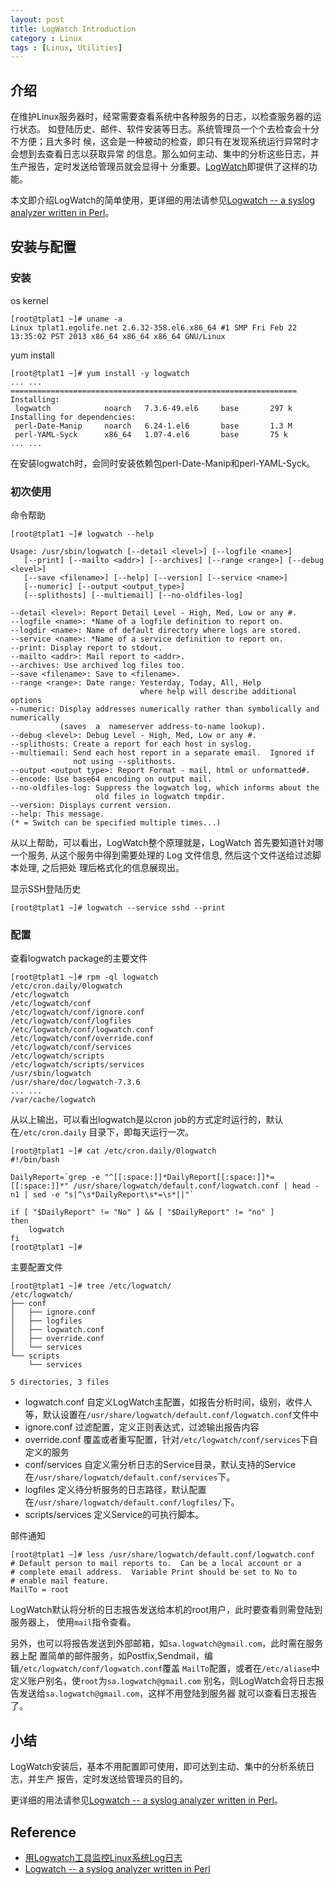 ```yaml
---
layout: post
title: LogWatch Introduction
category : Linux
tags : [Linux, Utilities]
---
```


## 介绍

在维护Linux服务器时，经常需要查看系统中各种服务的日志，以检查服务器的运行状态。 如登陆历史、邮件、软件安装等日志。系统管理员一个个去检查会十分不方便；且大多时 候，这会是一种被动的检查，即只有在发现系统运行异常时才会想到去查看日志以获取异常 的信息。那么如何主动、集中的分析这些日志，并生产报告，定时发送给管理员就会显得十 分重要。[LogWatch](http://www.logwatch.org/)即提供了这样的功能。

本文即介绍LogWatch的简单使用，更详细的用法请参见[Logwatch -- a syslog analyzer written in Perl](http://www.softpanorama.info/Logs/Log_analysers/logwatch.shtml)。

## 安装与配置

### 安装

os kernel

	[root@tplat1 ~]# uname -a
	Linux tplat1.egolife.net 2.6.32-358.el6.x86_64 #1 SMP Fri Feb 22 13:35:02 PST 2013 x86_64 x86_64 x86_64 GNU/Linux

yum install

	[root@tplat1 ~]# yum install -y logwatch
	... ...
	================================================================
	Installing:
	 logwatch            noarch   7.3.6-49.el6     base       297 k
	Installing for dependencies:
	 perl-Date-Manip     noarch   6.24-1.el6       base       1.3 M
	 perl-YAML-Syck      x86_64   1.07-4.el6       base       75 k
	... ...

在安装logwatch时，会同时安装依赖包perl-Date-Manip和perl-YAML-Syck。

### 初次使用

命令帮助

	[root@tplat1 ~]# logwatch --help
	
	Usage: /usr/sbin/logwatch [--detail <level>] [--logfile <name>]
	   [--print] [--mailto <addr>] [--archives] [--range <range>] [--debug <level>]
	   [--save <filename>] [--help] [--version] [--service <name>]
	   [--numeric] [--output <output_type>]
	   [--splithosts] [--multiemail] [--no-oldfiles-log]
	
	--detail <level>: Report Detail Level - High, Med, Low or any #.
	--logfile <name>: *Name of a logfile definition to report on.
	--logdir <name>: Name of default directory where logs are stored.
	--service <name>: *Name of a service definition to report on.
	--print: Display report to stdout.
	--mailto <addr>: Mail report to <addr>.
	--archives: Use archived log files too.
	--save <filename>: Save to <filename>.
	--range <range>: Date range: Yesterday, Today, All, Help
	                             where help will describe additional options
	--numeric: Display addresses numerically rather than symbolically and numerically
	           (saves  a  nameserver address-to-name lookup).
	--debug <level>: Debug Level - High, Med, Low or any #.
	--splithosts: Create a report for each host in syslog.
	--multiemail: Send each host report in a separate email.  Ignored if 
	              not using --splithosts.
	--output <output type>: Report Format - mail, html or unformatted#.
	--encode: Use base64 encoding on output mail.
	--no-oldfiles-log: Suppress the logwatch log, which informs about the
	                   old files in logwatch tmpdir.
	--version: Displays current version.
	--help: This message.
	(* = Switch can be specified multiple times...)

从以上帮助，可以看出，LogWatch整个原理就是，LogWatch 首先要知道针对哪一个服务, 从这个服务中得到需要处理的 Log 文件信息, 然后这个文件送给过滤脚本处理, 之后把处 理后格式化的信息展现出。

显示SSH登陆历史

	[root@tplat1 ~]# logwatch --service sshd --print

### 配置

查看logwatch package的主要文件

	[root@tplat1 ~]# rpm -ql logwatch
	/etc/cron.daily/0logwatch					
	/etc/logwatch								
	/etc/logwatch/conf
	/etc/logwatch/conf/ignore.conf
	/etc/logwatch/conf/logfiles
	/etc/logwatch/conf/logwatch.conf
	/etc/logwatch/conf/override.conf
	/etc/logwatch/conf/services
	/etc/logwatch/scripts
	/etc/logwatch/scripts/services
	/usr/sbin/logwatch
	/usr/share/doc/logwatch-7.3.6
	... ...
	/var/cache/logwatch

从以上输出，可以看出logwatch是以cron job的方式定时运行的，默认在`/etc/cron.daily`
目录下，即每天运行一次。

	[root@tplat1 ~]# cat /etc/cron.daily/0logwatch 
	#!/bin/bash
	
	DailyReport=`grep -e "^[[:space:]]*DailyReport[[:space:]]*=[[:space:]]*" /usr/share/logwatch/default.conf/logwatch.conf | head -n1 | sed -e "s|^\s*DailyReport\s*=\s*||"`
	
	if [ "$DailyReport" != "No" ] && [ "$DailyReport" != "no" ]
	then
	    logwatch
	fi
	[root@tplat1 ~]# 

主要配置文件

	[root@tplat1 ~]# tree /etc/logwatch/
	/etc/logwatch/
	├── conf
	│   ├── ignore.conf
	│   ├── logfiles
	│   ├── logwatch.conf		
	│   ├── override.conf
	│   └── services
	└── scripts
	    └── services
	
	5 directories, 3 files

* logwatch.conf	自定义LogWatch主配置，如报告分析时间，级别，收件人等，默认设置在`/usr/share/logwatch/default.conf/logwatch.conf`文件中
* ignore.conf 过滤配置，定义正则表达式，过滤输出报告内容
* override.conf 覆盖或者重写配置，针对`/etc/logwatch/conf/services`下自定义的服务
* conf/services 自定义需分析日志的Service目录，默认支持的Service在`/usr/share/logwatch/default.conf/services`下。
* logfiles 定义待分析服务的日志路径，默认配置在`/usr/share/logwatch/default.conf/logfiles/`下。
* scripts/services 定义Service的可执行脚本。

邮件通知

	[root@tplat1 ~]# less /usr/share/logwatch/default.conf/logwatch.conf
	# Default person to mail reports to.  Can be a local account or a
	# complete email address.  Variable Print should be set to No to
	# enable mail feature.
	MailTo = root

LogWatch默认将分析的日志报告发送给本机的root用户，此时要查看则需登陆到服务器上， 使用`mail`指令查看。

另外，也可以将报告发送到外部邮箱，如`sa.logwatch@gmail.com`，此时需在服务器上配 置简单的邮件服务，如Postfix,Sendmail，编辑`/etc/logwatch/conf/logwatch.conf`覆盖 `MailTo`配置，或者在`/etc/aliase`中定义账户别名，使`root`为`sa.logwatch@gmail.com` 别名，则LogWatch会将日志报告发送给`sa.logwatch@gmail.com`，这样不用登陆到服务器 就可以查看日志报告了。

## 小结

LogWatch安装后，基本不用配置即可使用，即可达到主动、集中的分析系统日志，并生产 报告，定时发送给管理员的目的。

更详细的用法请参见[Logwatch -- a syslog analyzer written in Perl](http://www.softpanorama.info/Logs/Log_analysers/logwatch.shtml)。

## Reference

* [用Logwatch工具监控Linux系统Log日志](http://dbanotes.net/opensource/logwatch_linux_log.html)
* [Logwatch -- a syslog analyzer written in Perl](http://www.softpanorama.info/Logs/Log_analysers/logwatch.shtml)

